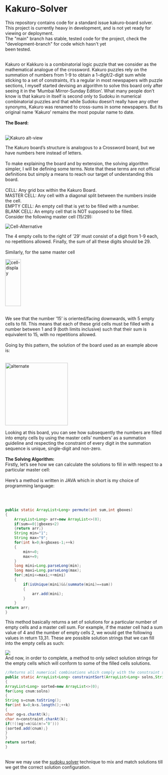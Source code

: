 # Kakuro-Solver
This repository contains code for a standard issue kakuro-board solver.<br>
This project is currently heavy in development, and is not yet ready for viewing or deployment.<br>
The "main" branch has stable, tested code for the project, check the "development-branch" for code which hasn't yet<br>
been tested.<br>
<br>
<p>Kakuro or Kakkuro is a combinatorial logic puzzle that we consider as the mathematical analogue of the crossword. Kakuro puzzles rely on the summation of numbers from 1-9 to obtain a 1-digit/2-digit sum while sticking to a set of constraints, it’s a regular in most newspapers with puzzle sections, I myself started devising an algorithm to solve this board only after seeing it in the ‘Mumbai Mirror-Sunday Edition’. What many people don’t know is that kakuro in itself is second only to Sudoku in numerical combinatorial puzzles and that while Sudoku doesn’t really have any other synonyms, Kakuro was renamed to cross-sums in some newspapers. But its original name ‘Kakuro’ remains the most popular name to date.<br><br><strong>The Board:</strong></p>
<br>
<image src="https://user-images.githubusercontent.com/68727041/170875536-7dda73b2-ec64-473c-88c3-902a38b67123.png" alt="Kakuro alt-view">
<br>
<p>The Kakuro board’s structure is analogous to a Crossword board, but we have numbers here instead of letters.<br><br>To make explaining the board and by extension, the solving algorithm simpler, I will be defining some terms. Note that these terms are not official definitions but simply a means to reach our target of understanding this board.<br><br>CELL: Any grid box within the Kakuro Board.<br>MASTER CELL: Any cell with a diagonal split between the numbers inside the cell.<br>EMPTY CELL: An empty cell that is yet to be filled with a number.<br>BLANK CELL: An empty cell that is NOT supposed to be filled.<br>Consider the following master cell (15/29):</p>
<image src="https://user-images.githubusercontent.com/68727041/170877739-62999f5d-c381-4cd7-b68c-987f416c0248.png" alt="Cell-Alternative">
<br>
<p>The 4 empty cells to the right of ’29’ must consist of a digit from 1-9 each, no repetitions allowed. Finally, the sum of all these digits should be 29.<br><br>Similarly, for the same master cell</p>
<image src="https://user-images.githubusercontent.com/68727041/170877870-d2f75fc8-527f-4f21-bf22-26f6c5dbb995.png" alt="cell-display" width="50" height="150"><br>
 <br>
 <p>We see that the number ’15’ is oriented/facing downwards, with 5 empty cells to fill. This means that each of these grid cells must be filled with a number between 1 and 9 (both limits inclusive) such that their sum is equivalent to 15, with no repetitions allowed.<br><br>Going by this pattern, the solution of the board used as an example above is:</p>
 <br>
 <image src="https://user-images.githubusercontent.com/68727041/170890385-0eb7e3a5-50bc-4016-b7ee-0fcde91cba35.png" alt="alternate" width="200" height="200">
 <br>
 <p>Looking at this board, you can see how subsequently the numbers are filled into empty cells by using the master cells’ numbers’ as a summation guideline and  
respecting the constraint of every digit in the summation sequence is unique, single-digit and non-zero.<br><br><strong>The Solving Algorithm:<br></strong>Firstly, let’s see how we can calculate the solutions to fill in with respect to a particular master cell:<br><br>Here’s a method is written in JAVA which in short is my choice of programming language:

<br><br>

```java
public static ArrayList<Long> permute(int sum,int gboxes)
{
	ArrayList<Long> arr=new ArrayList<>(0);
	if(sum==0||gboxes<2)
	{return arr;}
	String min="1";
	String max="9";
	for(int k=0;k<gboxes-1;++k)
	{
		min+=0;
		max+=9;
	}
	long mini=Long.parseLong(min);
	long maxi=Long.parseLong(max);
	for(;mini<=maxi;++mini)
	{
		if(isUnique(mini)&&(summate(mini)==sum))
		{
			arr.add(mini);
		}
	}
return arr;
}  
```
This method basically returns a set of solutions for a particular number of empty cells and a master cell sum. For example, if the master cell had a sum value of 4 and the number of empty cells 2, we would get the following values in return 13,31. These are possible solution strings that we can fill into the empty cells as such:</p>
 
 <image src="https://user-images.githubusercontent.com/68727041/170891754-7ee94d4b-0816-4f51-bd8f-1a384afa74d1.png">
  <br>
  And now, in order to complete, a method to only select solution strings for the empty cells which will conform to some of the filled cells solutions.<br>
  
  ```java
  //Returns all numerical combinations which comply with the constraint so provided
public static ArrayList<Long> constraintSort(ArrayList<Long> solns,String constraint)
{
ArrayList<Long> sorted=new ArrayList<>(0);
for(Long cnum:solns)
{
String s=cnum.toString();
for(int k=0;k<s.length();++k)
{
char og=s.charAt(k);
char n=constraint.charAt(k);
if(!((og!=n)&&(n!=’0′)))
{sorted.add(cnum);}
}
}
return sorted;
}
```
<br>
Now we may use the <a href="https://github.com/nikhil-RGB/sudoku/blob/main/README.md">sudoku solver</a> technique to mix and match solutions till we get the correct solution configuration.




